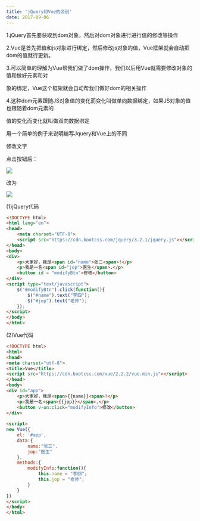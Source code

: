 ```yaml
---
title: 'jQuery和Vue的区别'
date: 2017-09-06
---   
```

1.jQuery首先要获取到dom对象，然后对dom对象进行进行值的修改等操作  

2.Vue是首先把值和js对象进行绑定，然后修改js对象的值，Vue框架就会自动把dom的值就行更新。  

3.可以简单的理解为Vue帮我们做了dom操作，我们以后用Vue就需要修改对象的值和做好元素和对  

象的绑定，Vue这个框架就会自动帮我们做好dom的相关操作  

4.这种dom元素跟随JS对象值的变化而变化叫做单向数据绑定，如果JS对象的值也跟随着dom元素的  

值的变化而变化就叫做双向数据绑定  
  
  

用一个简单的例子来说明编写Jquery和Vue上的不同  

修改文字  
  
  

点击按钮后：  
  
![](https://img-blog.csdn.net/20170906202629477?watermark/2/text/aHR0cDovL2Jsb2cuY3Nkbi5uZXQveHV0b25nYmFv/font/5a6L5L2T/fontsize/400/fill/I0JBQkFCMA/dissolve/70/gravity/Center)  
  
  

改为  

![](https://img-blog.csdn.net/20170906202650292?watermark/2/text/aHR0cDovL2Jsb2cuY3Nkbi5uZXQveHV0b25nYmFv/font/5a6L5L2T/fontsize/400/fill/I0JBQkFCMA/dissolve/70/gravity/Center)

(1)jQuery代码

```html
<!DOCTYPE html>  
<html lang="en">  
<head>  
    <meta charset="UTF-8">  
    <script src="https://cdn.bootcss.com/jquery/3.2.1/jquery.js"></script>  
</head>  
<body>  
<div>
    <p>大家好，我是<span id="name">张三<span>!</p>
    <p>我是一名<span id="jop">医生</span>.</p>
    <button id = "modifyBtn">修改</button>
</div>
<script type="text/javascript">  
    $("#modifyBtn").click(function(){
        $("#name").text("李四");
        $("#jop").text("老师");
    });
</script>  
</body>  
</html>  
```

(2)Vue代码

```html
<!DOCTYPE html>
<html>
<head>
<meta charset="utf-8">
<title>Vue</title>
<script src="https://cdn.bootcss.com/vue/2.2.2/vue.min.js"></script>
</head>
<body>
<div id="app">
    <p>大家好，我是<span>{{name}}<span>!</p>
    <p>我是一名<span>{{jop}}</span>.</p>
    <button v-on:click="modifyInfo">修改</button>
</div>
	
<script>
new Vue({
  	el: '#app',
	data:{
    	name:"张三",
    	jop:"医生"
	},
	methods:{
    	modifyInfo:function(){
        	this.name = "李四";
        	this.jop = "老师";
    	}
	}
})
</script>
</body>
</html>
```
